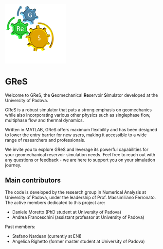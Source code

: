 <img src="logo_GReS.png" alt="drawing" width="200"/>

# GReS
Welcome to GReS, the **G**eomechanical **Re**servoir **S**imulator developed at the University of Padova.

GReS is a robust simulator that puts a strong emphasis on geomechanics while also incorporating various other physics such as singlephase flow, multiphase flow and thermal dynamics.

Written in MATLAB, GReS offers maximum flexibility and has been designed to lower the entry barrier for new users, making it accessible to a wide range of researchers and professionals.

We invite you to explore GReS and leverage its powerful capabilities for your geomechanical reservoir simulation needs. Feel free to reach out with any questions or feedback - we are here to support you on your simulation journey.

## Main contributors ##

The code is developed by the research group in Numerical Analysis at University of Padova, under the leadership of Prof. Massimiliano Ferronato. The active members dedicated to this project are:

* Daniele Moretto (PhD student at University of Padova)
* Andrea Franceschini (assistant professor at University of Padova)

Past members:

* Stefano Nardean (currently at ENI)
* Angelica Righetto (former master student at University of Padova)